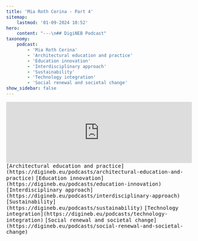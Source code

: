```yaml
---
title: 'Mia Roth Cerina - Part 4'
sitemap:
    lastmod: '01-09-2024 10:52'
hero:
    content: "---\n## DigiNEB Podcast"
taxonomy:
    podcast:
        - 'Mia Roth Cerina'
        - 'Architectural education and practice'
        - 'Education innovation'
        - 'Interdisciplinary approach'
        - 'Sustainability'
        - 'Technology integration'
        - 'Social renewal and societal change'
show_sidebar: false
---
```


<iframe width="100%" height="166" scrolling="no" frameborder="no" allow="autoplay" src="https://w.soundcloud.com/player/?url=https%3A//api.soundcloud.com/tracks/1908129866&color=%234b4815&auto_play=false&hide_related=false&show_comments=true&show_user=true&show_reposts=false&show_teaser=false"></iframe>
<kbd>[Architectural education and practice](https://digineb.eu/podcasts/architectural-education-and-practice)</kbd>
<kbd>[Education innovation](https://digineb.eu/podcasts/education-innovation)</kbd>
<kbd>[Interdisciplinary approach](https://digineb.eu/podcasts/interdisciplinary-approach)</kbd>
<kbd>[Sustainability](https://digineb.eu/podcasts/sustainability)</kbd>
<kbd>[Technology integration](https://digineb.eu/podcasts/technology-integration)</kbd>
<kbd>[Social renewal and societal change](https://digineb.eu/podcasts/social-renewal-and-societal-change)</kbd>